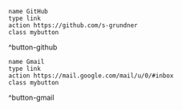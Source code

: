 
```button
name GitHub
type link
action https://github.com/s-grundner
class mybutton
```

^button-github

```button
name Gmail
type link
action https://mail.google.com/mail/u/0/#inbox
class mybutton
```

^button-gmail